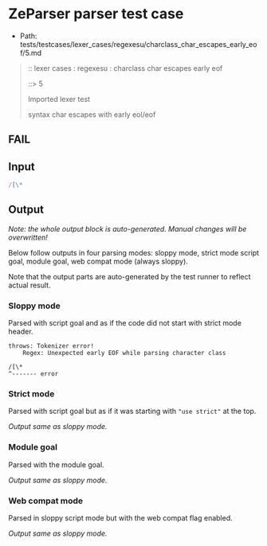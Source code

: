 # ZeParser parser test case

- Path: tests/testcases/lexer_cases/regexesu/charclass_char_escapes_early_eof/5.md

> :: lexer cases : regexesu : charclass char escapes early eof
>
> ::> 5
>
> Imported lexer test
>
> syntax char escapes with early eol/eof

## FAIL

## Input

`````js
/[\*
`````

## Output

_Note: the whole output block is auto-generated. Manual changes will be overwritten!_

Below follow outputs in four parsing modes: sloppy mode, strict mode script goal, module goal, web compat mode (always sloppy).

Note that the output parts are auto-generated by the test runner to reflect actual result.

### Sloppy mode

Parsed with script goal and as if the code did not start with strict mode header.

`````
throws: Tokenizer error!
    Regex: Unexpected early EOF while parsing character class

/[\*
^------- error
`````

### Strict mode

Parsed with script goal but as if it was starting with `"use strict"` at the top.

_Output same as sloppy mode._

### Module goal

Parsed with the module goal.

_Output same as sloppy mode._

### Web compat mode

Parsed in sloppy script mode but with the web compat flag enabled.

_Output same as sloppy mode._
